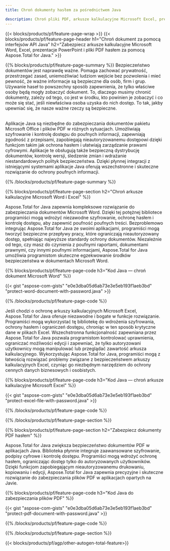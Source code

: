 ```yaml
---
title: Chroń dokumenty hasłem za pośrednictwem Java 

description: Chroń pliki PDF, arkusze kalkulacyjne Microsoft Excel, prezentacje programu PowerPoint i dokumenty programu Word za pośrednictwem aplikacji Java. Zastosuj hasło z łatwością.
---
```


{{< blocks/products/pf/feature-page-wrap >}}
{{< blocks/products/pf/feature-page-header h1="Chroń dokument za pomocą interfejsów API Java" h2="Zabezpiecz arkusze kalkulacyjne Microsoft Word, Excel, prezentacje PowerPoint i pliki PDF hasłem za pomocą Aspose.Total for Java." >}}

{{% blocks/products/pf/feature-page-summary %}}
Bezpieczeństwo dokumentów jest naprawdę ważne. Pomaga zachować prywatność, przestrzegać zasad, uniemożliwiać ludziom wejście bez pozwolenia i mieć pewność, że ważne informacje są bezpieczne dla osób, firm i grup. Używanie haseł to powszechny sposób zapewnienia, że tylko właściwe osoby będą mogły zobaczyć dokument. To, dlaczego musimy chronić dokumenty, zależy od tego, co jest w środku, kto powinien je zobaczyć i co może się stać, jeśli niewłaściwa osoba uzyska do nich dostęp. To tak, jakby upewniać się, że nasze ważne rzeczy są bezpieczne. <br /><br />

Aplikacje Java są niezbędne do zabezpieczania dokumentów pakietu Microsoft Office i plików PDF w różnych sytuacjach. Umożliwiają szyfrowanie i kontrolę dostępu do poufnych informacji, zapewniają zgodność z przepisami, zapobiegają nieautoryzowanemu dostępowi dzięki funkcjom takim jak ochrona hasłem i ułatwiają zarządzanie prawami cyfrowymi. Aplikacje te obsługują także bezpieczną dystrybucję dokumentów, kontrolę wersji, śledzenie zmian i wdrażanie niestandardowych polityk bezpieczeństwa. Dzięki płynnej integracji z istniejącymi systemami aplikacje Java oferują wszechstronne i skuteczne rozwiązanie do ochrony poufnych informacji.

{{% /blocks/products/pf/feature-page-summary  %}}


{{% blocks/products/pf/feature-page-section  h2="Chroń arkusze kalkulacyjne Microsoft Word i Excel" %}}

Aspose.Total for Java zapewnia kompleksowe rozwiązanie do zabezpieczania dokumentów Microsoft Word. Dzięki tej potężnej bibliotece programiści mogą wdrożyć niezawodne szyfrowanie, ochronę hasłem i kontrolę dostępu, aby zapewnić poufność poufnych treści. Bezproblemowo integrując Aspose.Total for Java ze swoimi aplikacjami, programiści mogą tworzyć bezpieczne przepływy pracy, które ograniczają nieautoryzowany dostęp, spełniając najwyższe standardy ochrony dokumentów. Niezależnie od tego, czy masz do czynienia z poufnymi raportami, dokumentami prawnymi, czy innymi poufnymi informacjami, Aspose.Total for Java umożliwia programistom skuteczne egzekwowanie środków bezpieczeństwa w dokumentach Microsoft Word. <br />

{{% blocks/products/pf/feature-page-code h3="Kod Java — chroń dokument Microsoft Word" %}}

{{< gist "aspose-com-gists" "e0e3dba05d6ab73e3e5eb193f1aeb3bd" "protect-word-document-with-password.java" >}}

{{% /blocks/products/pf/feature-page-code  %}}

Jeśli chodzi o ochronę arkuszy kalkulacyjnych Microsoft Excel, Aspose.Total for Java oferuje niezawodne i bogate w funkcje rozwiązanie. Programiści mogą wykorzystać tę bibliotekę do wdrożenia szyfrowania, ochrony hasłem i ograniczeń dostępu, chroniąc w ten sposób krytyczne dane w plikach Excel. Wszechstronna funkcjonalność zapewniana przez Aspose.Total for Java pozwala programistom kontrolować uprawnienia, ograniczać możliwości edycji i zapewniać, że tylko autoryzowani użytkownicy mogą manipulować lub przeglądać zawartość arkusza kalkulacyjnego. Wykorzystując Aspose.Total for Java, programiści mogą z łatwością rozwiązać problemy związane z bezpieczeństwem arkuszy kalkulacyjnych Excel, czyniąc go niezbędnym narzędziem do ochrony cennych danych biznesowych i osobistych.

{{% blocks/products/pf/feature-page-code h3="Kod Java — chroń arkusze kalkulacyjne Microsoft Excel" %}}

{{< gist "aspose-com-gists" "e0e3dba05d6ab73e3e5eb193f1aeb3bd" "protect-excel-file-with-password.java" >}}

{{% /blocks/products/pf/feature-page-code  %}}

{{% /blocks/products/pf/feature-page-section %}}

{{% blocks/products/pf/feature-page-section  h2="Zabezpiecz dokumenty PDF hasłem" %}}

Aspose.Total for Java zwiększa bezpieczeństwo dokumentów PDF w aplikacjach Java. Biblioteka płynnie integruje zaawansowane szyfrowanie, podpisy cyfrowe i kontrolę dostępu. Programiści mogą wdrożyć ochronę hasłem, ograniczając dostęp tylko do autoryzowanych użytkowników. Dzięki funkcjom zapobiegającym nieautoryzowanemu drukowaniu, kopiowaniu i edycji, Aspose.Total for Java zapewnia precyzyjne i skuteczne rozwiązanie do zabezpieczania plików PDF w aplikacjach opartych na Javie. <br />

{{% blocks/products/pf/feature-page-code h3="Kod Java do zabezpieczania plików PDF" %}}

{{< gist "aspose-com-gists" "e0e3dba05d6ab73e3e5eb193f1aeb3bd" "protect-pdf-document-with-password.java" >}}

{{% /blocks/products/pf/feature-page-code  %}}

{{% /blocks/products/pf/feature-page-section %}}

{{< blocks/products/pf/agp/other-autogen-total-feature>}}